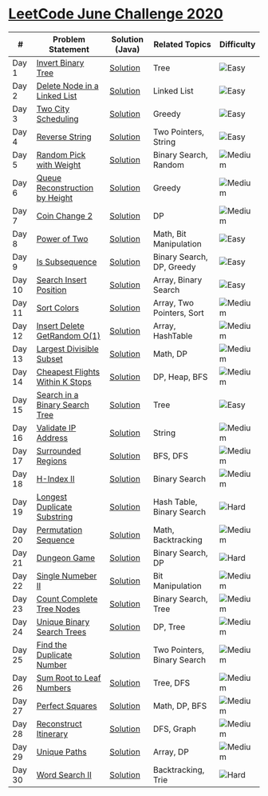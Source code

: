 # [LeetCode June Challenge 2020](https://github.com/rohitkumar-rk/Problem-Solving/tree/master/LeetCode/June%20Challenge)


| #             | Problem Statement| Solution (Java) |  Related Topics | Difficulty |
| ----- | ------------- | ------------- |------------- | ------------- |
| Day 1  | [Invert Binary Tree](https://leetcode.com/problems/invert-binary-tree/)  | [Solution](./1.%20Invert%20Binary%20Tree/Solution.java) | Tree |  ![Easy](https://github.com/rohitkumar-rk/Problem-Solving/blob/master/Tags/easy.svg?raw=true) |
| Day 2  | [Delete Node in a Linked List](https://leetcode.com/problems/delete-node-in-a-linked-list/)  | [Solution](./2.%20Delete%20Node%20in%20a%20Linked%20List/Solution.java) | Linked List | ![Easy](https://github.com/rohitkumar-rk/Problem-Solving/blob/master/Tags/easy.svg?raw=true) |
| Day 3 | [Two City Scheduling](https://leetcode.com/problems/two-city-scheduling/) | [Solution](./3.%20Two%20City%20Scheduling/Solution.java) | Greedy | ![Easy](https://github.com/rohitkumar-rk/Problem-Solving/blob/master/Tags/easy.svg?raw=true) |
| Day 4 | [Reverse String](https://leetcode.com/problems/reverse-string/) | [Solution](./4.%20Reverse%20String/Solution.java) | Two Pointers, String | ![Easy](https://github.com/rohitkumar-rk/Problem-Solving/blob/master/Tags/easy.svg?raw=true) |
| Day 5 | [Random Pick with Weight](https://leetcode.com/problems/random-pick-with-weight/) | [Solution](./5.%20Random%20Pick%20by%20Weight/Solution.java) | Binary Search, Random | ![Medium](https://github.com/rohitkumar-rk/Problem-Solving/blob/master/Tags/medium.svg?raw=true) |
| Day 6 | [Queue Reconstruction by Height](https://leetcode.com/problems/queue-reconstruction-by-height/) | [Solution](./6.%20Queue%20Reconstuction%20by%20Height/Solution.java) | Greedy | ![Medium](https://github.com/rohitkumar-rk/Problem-Solving/blob/master/Tags/medium.svg?raw=true) |
| Day 7 | [Coin Change 2](https://leetcode.com/problems/coin-change-2/) | [Solution](./7.%20Coin%20Change%202/Solution.java) | DP | ![Medium](https://github.com/rohitkumar-rk/Problem-Solving/blob/master/Tags/medium.svg?raw=true) |
| Day 8 | [Power of Two](https://leetcode.com/problems/power-of-two/) | [Solution](./8.%20Power%20of%202/Solution.java) | Math, Bit Manipulation | ![Easy](https://github.com/rohitkumar-rk/Problem-Solving/blob/master/Tags/easy.svg?raw=true) |
| Day 9 | [Is Subsequence](https://leetcode.com/problems/is-subsequence/) | [Solution](./9.%20Is%20Subsequence/Solution.java) | Binary Search, DP, Greedy | ![Easy](https://github.com/rohitkumar-rk/Problem-Solving/blob/master/Tags/easy.svg?raw=true) |
| Day 10 | [Search Insert Position](https://leetcode.com/problems/search-insert-position/) | [Solution](./10.%20Search%20Insert%20at%20Position/Solution.java) | Array, Binary Search | ![Easy](https://github.com/rohitkumar-rk/Problem-Solving/blob/master/Tags/easy.svg?raw=true) |
| Day 11 | [Sort Colors](https://leetcode.com/problems/sort-colors/) | [Solution](./11.%20Sort%20Colors/Solution.java) | Array, Two Pointers, Sort | ![Medium](https://github.com/rohitkumar-rk/Problem-Solving/blob/master/Tags/medium.svg?raw=true) |
| Day 12 | [Insert Delete GetRandom O(1)](https://leetcode.com/problems/insert-delete-getrandom-o1/) | [Solution](./12.%20Insert%20Delete%20GetRandom%20O(1)/Solution.java) | Array, HashTable | ![Medium](https://github.com/rohitkumar-rk/Problem-Solving/blob/master/Tags/medium.svg?raw=true) |
| Day 13 | [Largest Divisible Subset](https://leetcode.com/problems/largest-divisible-subset/) | [Solution](./13.%20Largest%20Divisible%20Subset/Solution.java) | Math, DP | ![Medium](https://github.com/rohitkumar-rk/Problem-Solving/blob/master/Tags/medium.svg?raw=true) |
| Day 14 | [Cheapest Flights Within K Stops](https://leetcode.com/problems/cheapest-flights-within-k-stops/) | [Solution](./14.%20Cheapest%20Flights%20Within%20K%20Stops/Solution.java) | DP, Heap, BFS | ![Medium](https://github.com/rohitkumar-rk/Problem-Solving/blob/master/Tags/medium.svg?raw=true) |
| Day 15 | [Search in a Binary Search Tree](https://leetcode.com/problems/search-in-a-binary-search-tree/) | [Solution](./15.%20Search%20in%20a%20Binary%20Search%20Tree/Solution.java) | Tree |  ![Easy](https://github.com/rohitkumar-rk/Problem-Solving/blob/master/Tags/easy.svg?raw=true) |
| Day 16 | [Validate IP Address](https://leetcode.com/problems/validate-ip-address/) | [Solution](./16.%20Validate%20IP%20Address/Solution.java) | String | ![Medium](https://github.com/rohitkumar-rk/Problem-Solving/blob/master/Tags/medium.svg?raw=true) |
| Day 17 | [Surrounded Regions](https://leetcode.com/problems/surrounded-regions/) | [Solution](./17.%20Surrounded%20Regions/Solution.java) | BFS, DFS | ![Medium](https://github.com/rohitkumar-rk/Problem-Solving/blob/master/Tags/medium.svg?raw=true) |
| Day 18 | [H-Index II](https://leetcode.com/problems/h-index-ii/) | [Solution](./18.%20H%20Index%20-%20II/Solution.java) | Binary Search | ![Medium](https://github.com/rohitkumar-rk/Problem-Solving/blob/master/Tags/medium.svg?raw=true) |
| Day 19 | [Longest Duplicate Substring](https://leetcode.com/problems/longest-duplicate-substring/) | [Solution](./19.%20Longest%20Duplicate%20Substring/Solution.java) | Hash Table, Binary Search | ![Hard](https://github.com/rohitkumar-rk/Problem-Solving/blob/master/Tags/hard.svg?raw=true) |
| Day 20 | [Permutation Sequence](https://leetcode.com/problems/permutation-sequence/) | [Solution](./20.%20Permutation%20Sequence/Solution.java) | Math, Backtracking | ![Medium](https://github.com/rohitkumar-rk/Problem-Solving/blob/master/Tags/medium.svg?raw=true) |
| Day 21 | [Dungeon Game](https://leetcode.com/problems/dungeon-game/) | [Solution](./21.%20Dungeon%20Game/Solution.java) | Binary Search, DP | ![Hard](https://github.com/rohitkumar-rk/Problem-Solving/blob/master/Tags/hard.svg?raw=true) |
| Day 22 | [Single Numeber II](https://leetcode.com/problems/single-number-ii/) | [Solution](./22.%20Single%20Numeber%20II/Solution.java) | Bit Manipulation | ![Medium](https://github.com/rohitkumar-rk/Problem-Solving/blob/master/Tags/medium.svg?raw=true) |
| Day 23 | [Count Complete Tree Nodes](https://leetcode.com/problems/count-complete-tree-nodes/) |  [Solution](./23.%20Count%20Complete%20Tree%20Nodes/Solution.java) | Binary Search, Tree | ![Medium](https://github.com/rohitkumar-rk/Problem-Solving/blob/master/Tags/medium.svg?raw=true) |
| Day 24 | [Unique Binary Search Trees](https://leetcode.com/problems/unique-binary-search-trees/) |  [Solution](./24.%20Unique%20Binary%20Search%20Trees/Solution.java) | DP, Tree | ![Medium](https://github.com/rohitkumar-rk/Problem-Solving/blob/master/Tags/medium.svg?raw=true) |
| Day 25 | [Find the Duplicate Number](https://leetcode.com/problems/find-the-duplicate-number/) |  [Solution](./25.%20Find%20the%20Duplicate%20Number/Solution.java) | Two Pointers, Binary Search  | ![Medium](https://github.com/rohitkumar-rk/Problem-Solving/blob/master/Tags/medium.svg?raw=true) |
| Day 26 | [Sum Root to Leaf Numbers](https://leetcode.com/problems/sum-root-to-leaf-numbers/) |  [Solution](./26.%20Sum%20Root%20to%20Leaf%20Numbers/Solution.java) | Tree, DFS | ![Medium](https://github.com/rohitkumar-rk/Problem-Solving/blob/master/Tags/medium.svg?raw=true) |
| Day 27 | [Perfect Squares](https://leetcode.com/problems/perfect-squares/) |  [Solution](./27.%20Perfect%20Squares/Solution.java) | Math, DP, BFS |  ![Medium](https://github.com/rohitkumar-rk/Problem-Solving/blob/master/Tags/medium.svg?raw=true) |
| Day 28 | [Reconstruct Itinerary](https://leetcode.com/problems/reconstruct-itinerary/) |  [Solution](./27.%20Perfect%20Squares/Solution.java) | DFS, Graph | ![Medium](https://github.com/rohitkumar-rk/Problem-Solving/blob/master/Tags/medium.svg?raw=true) |
| Day 29 | [Unique Paths](https://leetcode.com/problems/unique-paths/) | [Solution](h./29.%20Unique%20Paths/Solution.java) |  Array, DP | ![Medium](https://github.com/rohitkumar-rk/Problem-Solving/blob/master/Tags/medium.svg?raw=true) |
| Day 30 | [Word Search II](https://leetcode.com/problems/word-search-ii/) |  [Solution](./30.%20Word%20Search%20II/Solution.java) | Backtracking, Trie | ![Hard](https://github.com/rohitkumar-rk/Problem-Solving/blob/master/Tags/hard.svg?raw=true) |
